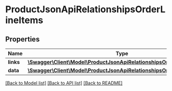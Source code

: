# ProductJsonApiRelationshipsOrderLineItems

## Properties
Name | Type | Description | Notes
------------ | ------------- | ------------- | -------------
**links** | [**\Swagger\Client\Model\ProductJsonApiRelationshipsOrderLineItemsLinks**](ProductJsonApiRelationshipsOrderLineItemsLinks.md) |  | [optional] 
**data** | [**\Swagger\Client\Model\ProductJsonApiRelationshipsOrderLineItemsData[]**](ProductJsonApiRelationshipsOrderLineItemsData.md) |  | [optional] 

[[Back to Model list]](../../README.md#documentation-for-models) [[Back to API list]](../../README.md#documentation-for-api-endpoints) [[Back to README]](../../README.md)

